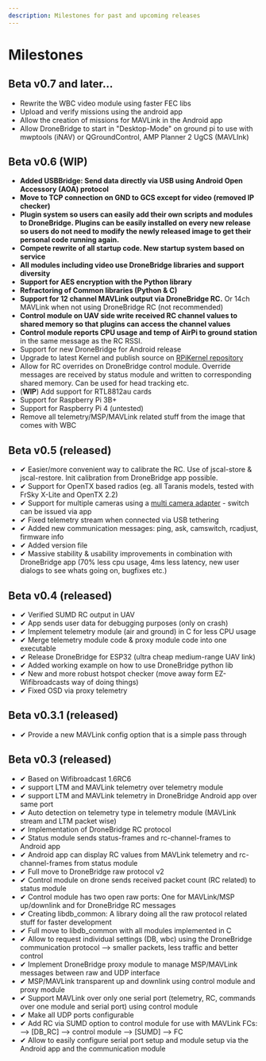 ```yaml
---
description: Milestones for past and upcoming releases
---
```


# Milestones

## Beta v0.7 and later...

* Rewrite the WBC video module using faster FEC libs
* Upload and verify missions using the android app
* Allow the creation of missions for MAVLink in the Android app
* Allow DroneBridge to start in "Desktop-Mode" on ground pi to use with mwptools \(iNAV\) or QGroundControl, AMP Planner 2 UgCS \(MAVLInk\)

## Beta v0.6 \(WIP\)

* **Added USBBridge: Send data directly via USB using Android Open Accessory \(AOA\) protocol**
* **Move to TCP connection on GND to GCS except for video \(removed IP checker\)**
* **Plugin system so users can easily add their own scripts and modules to DroneBridge. Plugins can be easily installed on every new release so users do not need to modify the newly released image to get their personal code running again.**
* **Compete rewrite of all startup code. New startup system based on service**
* **All modules including video use DroneBridge libraries and support diversity**
* **Support for AES encryption with the Python library**
* **Refractoring of Common libraries \(Python & C\)**
* **Support for 12 channel MAVLink output via DroneBridge RC.** Or 14ch MAVLink when not using DroneBridge RC \(not recommended\)
* **Control module on UAV side write received RC channel values to shared memory so that plugins can access the channel values**
* **Control module reports CPU usage and temp of AirPi to ground station** in the same message as the RC RSSI.
* Support for new DroneBridge for Android release
* Upgrade to latest Kernel and publish source on [RPiKernel repository](https://github.com/DroneBridge/RPiKernel)
* Allow for RC overrides on DroneBridge control module. Override messages are received by status module and written to corresponding shared memory. Can be used for head tracking etc.
* \(**WIP**\) Add support for RTL8812au cards
* Support for Raspberry Pi 3B+
* Support for Raspberry Pi 4 \(untested\)
* Remove all telemetry/MSP/MAVLink related stuff from the image that comes with WBC

## Beta v0.5 \(released\)

* ✔ Easier/more convenient way to calibrate the RC. Use of jscal-store & jscal-restore. Init calibration from DroneBridge app possible.
* ✔ Support for OpenTX based radios \(eg. all Taranis models, tested with FrSky X-Lite and OpenTX 2.2\)
* ✔ Support for multiple cameras using a [multi camera adapter](http://www.arducam.com/multi-camera-adapter-module-raspberry-pi/) - switch can be issued via app
* ✔ Fixed telemetry stream when connected via USB tethering
* ✔ Added new communication messages: ping, ask, camswitch, rcadjust, firmware info
* ✔ Added version file
* ✔ Massive stability & usability improvements in combination with DroneBridge app \(70% less cpu usage, 4ms less latency, new user dialogs to see whats going on, bugfixes etc.\)

## Beta v0.4 \(released\)

* ✔ Verified SUMD RC output in UAV
* ✔ App sends user data for debugging purposes \(only on crash\)
* ✔ Implement telemetry module \(air and ground\) in C for less CPU usage
* ✔ Merge telemetry module code & proxy module code into one executable
* ✔ Release DroneBridge for ESP32 \(ultra cheap medium-range UAV link\)
* ✔ Added working example on how to use DroneBridge python lib
* ✔ New and more robust hotspot checker \(move away form EZ-Wifibroadcasts way of doing things\)
* ✔ Fixed OSD via proxy telemetry

## Beta v0.3.1 \(released\)

* ✔ Provide a new MAVLink config option that is a simple pass through

## Beta v0.3 \(released\)

* ✔ Based on Wifibroadcast 1.6RC6
* ✔ support LTM and MAVLink telemetry over telemetry module
* ✔ support LTM and MAVLink telemetry in DroneBridge Android app over same port
* ✔ Auto detection on telemetry type in telemetry module \(MAVLink stream and LTM packet wise\)
* ✔ Implementation of DroneBridge RC protocol
* ✔ Status module sends status-frames and rc-channel-frames to Android app
* ✔ Android app can display RC values from MAVLink telemetry and rc-channel-frames from status module
* ✔ Full move to DroneBridge raw protocol v2
* ✔ Control module on drone sends received packet count \(RC related\) to status module
* ✔ Control module has two open raw ports: One for MAVLink/MSP up/downlink and for DroneBridge RC messages
* ✔ Creating libdb\_common: A library doing all the raw protocol related stuff for faster development
* ✔ Full move to libdb\_common with all modules implemented in C
* ✔ Allow to request individual settings \(DB, wbc\) using the DroneBridge communication protocol --&gt; smaller packets, less traffic and better control
* ✔ Implement DroneBridge proxy module to manage MSP/MAVLink messages between raw and UDP interface
* ✔ MSP/MAVLink transparent up and downlink using control module and proxy module
* ✔ Support MAVLink over only one serial port \(telemetry, RC, commands over one module and serial port\) using control module
* ✔ Make all UDP ports configurable
* ✔ Add RC via SUMD option to control module for use with MAVLink FCs: --&gt; \[DB\_RC\] --&gt; control module --&gt; \[SUMD\] --&gt; FC
* ✔ Allow to easily configure serial port setup and module setup via the Android app and the communication module


